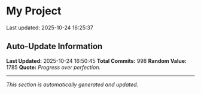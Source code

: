 # My Project


Last updated: 2025-10-24 16:25:37













































































































































































































































































































































































































































































































































































































































































































































































































































































































































































































































































































































































































































































































































































































































## Auto-Update Information

**Last Updated:** 2025-10-24 16:50:45
**Total Commits:** 998
**Random Value:** 1785
**Quote:** _Progress over perfection._

---
_This section is automatically generated and updated._